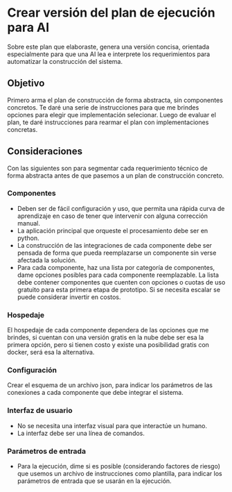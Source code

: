 # Crear versión del plan de ejecución para AI

Sobre este plan que elaboraste, genera una versión concisa, orientada especialmente para que una AI lea e interprete los requerimientos para automatizar la construcción del sistema.

## Objetivo

Primero arma el plan de construcción de forma abstracta, sin componentes concretos. Te daré una serie de instrucciones para que me brindes opciones para elegir que implementación selecionar.
Luego de evaluar el plan, te daré instrucciones para rearmar el plan con implementaciones concretas.

## Consideraciones

Con las siguientes son para segmentar cada requerimiento técnico de forma abstracta antes de que pasemos a un plan de construcción concreto.

### Componentes

- Deben ser de fácil configuración y uso, que permita una rápida curva de aprendizaje en caso de tener que intervenir con alguna corrección manual.
- La aplicación principal que orqueste el procesamiento debe ser en python.
- La construcción de las integraciones de cada componente debe ser pensada de forma que pueda reemplazarse un componente sin verse afectada la solución.
- Para cada componente, haz una lista por categoría de componentes, dame opciones posibles para cada componente reemplazable. La lista debe contener componentes que cuenten con opciones o cuotas de uso gratuito para esta primera etapa de prototipo. Si se necesita escalar se puede considerar invertir en costos.

### Hospedaje

El hospedaje de cada componente dependera de las opciones que me brindes, si cuentan con una versión gratis en la nube debe ser esa la primera opción, pero si tienen costo y existe una posibilidad gratis con docker, será esa la alternativa.

### Configuración

Crear el esquema de un archivo json, para indicar los parámetros de las conexiones a cada componente que debe integrar el sistema.

### Interfaz de usuario

- No se necesita una interfaz visual para que interactúe un humano.
- La interfaz debe ser una línea de comandos.

### Parámetros de entrada

- Para la ejecución, dime si es posible (considerando factores de riesgo) que usemos un archivo de instrucciones como plantilla, para indicar los parámetros de entrada que se usarán en la ejecución.
